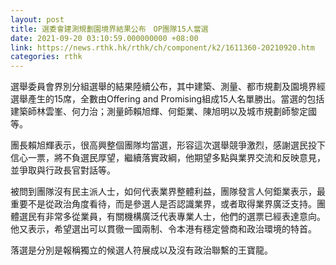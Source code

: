```yaml
---
layout: post
title: 選委會建測規劃園境界結果公布　OP團隊15人當選
date: 2021-09-20 03:10:59.000000000 +08:00
link: https://news.rthk.hk/rthk/ch/component/k2/1611360-20210920.htm
categories: rthk
---
```


選舉委員會界別分組選舉的結果陸續公布，其中建築、測量、都市規劃及園境界經選舉產生的15席，全數由Offering and Promising組成15人名單勝出。當選的包括建築師林雲峯、何力治；測量師賴旭輝、何鉅業、陳旭明以及城市規劃師黎定國等。

團長賴旭輝表示，很高興整個團隊均當選，形容這次選舉競爭激烈，感謝選民投下信心一票，將不負選民厚望，繼續落實政綱，他期望多點與業界交流和反映意見，並爭取與行政長官對話等。

被問到團隊沒有民主派人士，如何代表業界整體利益，團隊發言人何鉅業表示，最重要不是從政治角度看待，而是參選人是否認識業界，或者取得業界廣泛支持。團體選民有非常多從業員，有關機構廣泛代表專業人士，他們的選票已經表達意向。他又表示，希望選出可以貫徹一國兩制、令本港有穩定營商和政治環境的特首。

落選是分別是報稱獨立的候選人符展成以及沒有政治聯繫的王寶龍。
